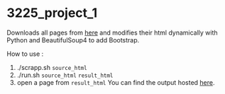 # 3225_project_1
Downloads all pages from [here](https://www.w3.org/Style/CSS/Test/CSS3/Selectors/current/html/full/flat/) and modifies their html dynamically with Python and BeautifulSoup4 to add Bootstrap.

How to use : 
1) ./scrapp.sh `source_html`
2) ./run.sh `source_html` `result_html`
3) open a page from `result_html`
You can find the output hosted [here](http://www-ens.iro.umontreal.ca/~lanctocy/C5rJqWs5dicXpQd7/css3-modsel-1.html).
